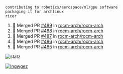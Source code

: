 ```
contributing to robotics/aerospace/ml/gpu software
packaging it for archlinux
ricer
```

<!--START_SECTION:activity-->
1. 🎉 Merged PR [#489](https://github.com/rocm-arch/rocm-arch/pull/489) in [rocm-arch/rocm-arch](https://github.com/rocm-arch/rocm-arch)
2. 🎉 Merged PR [#488](https://github.com/rocm-arch/rocm-arch/pull/488) in [rocm-arch/rocm-arch](https://github.com/rocm-arch/rocm-arch)
3. 🎉 Merged PR [#487](https://github.com/rocm-arch/rocm-arch/pull/487) in [rocm-arch/rocm-arch](https://github.com/rocm-arch/rocm-arch)
4. 🎉 Merged PR [#486](https://github.com/rocm-arch/rocm-arch/pull/486) in [rocm-arch/rocm-arch](https://github.com/rocm-arch/rocm-arch)
5. 🎉 Merged PR [#485](https://github.com/rocm-arch/rocm-arch/pull/485) in [rocm-arch/rocm-arch](https://github.com/rocm-arch/rocm-arch)
<!--END_SECTION:activity-->


![statz](https://github-readme-stats.vercel.app/api?username=acxz&include_all_commits=true&show_icons=true)

[![lngwgez](https://github-readme-stats.vercel.app/api/top-langs/?username=acxz&layout=compact)](https://github.com/acxz/github-readme-stats)


<!--
**acxz/acxz** is a ✨ _special_ ✨ repository because its `README.md` (this file) appears on your GitHub profile.

Here are some ideas to get you started:

- 🔭 I’m currently working on ...
- 🌱 I’m currently learning ...
- 👯 I’m looking to collaborate on ...
- 🤔 I’m looking for help with ...
- 💬 Ask me about ...
- 📫 How to reach me: ...
- 😄 Pronouns: ...
- ⚡ Fun fact: ...
-->
